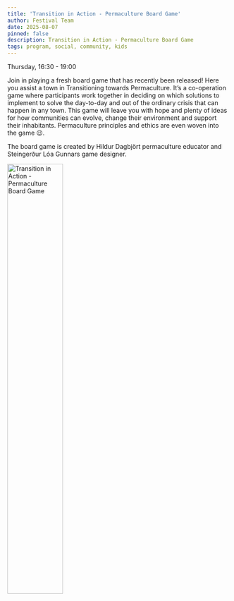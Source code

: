 ```yaml
---
title: 'Transition in Action - Permaculture Board Game'
author: Festival Team
date: 2025-08-07
pinned: false
description: Transition in Action - Permaculture Board Game
tags: program, social, community, kids
---
```


<script>
    import Image from  '$lib/Image.svelte'
</script>

Thursday, 16:30 - 19:00

Join in playing a fresh board game that has recently been released! Here you assist a town in Transitioning towards Permaculture.  It’s a co-operation game where participants work together in deciding on which solutions to implement to solve the day-to-day and out of the ordinary crisis that can happen in any town.  This game will leave you with hope and plenty of ideas for how communities can evolve, change their environment and support their inhabitants.  Permaculture principles and ethics are even woven into the game 😉.

The board game is created by Hildur Dagbjört permaculture educator and Steingerður Lóa Gunnars game designer.

<Image 
  src='program/social-community/18-transition-in-action-permaculture-boardgame.png'
  caption='Transition in Action - Permaculture Board Game'
  alt='Transition in Action - Permaculture Board Game'
  width='50%'/>
